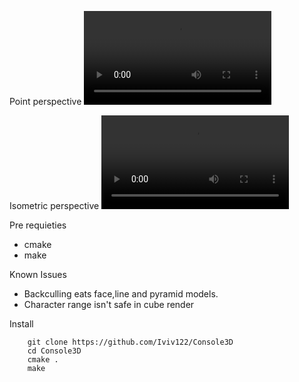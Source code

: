 Point perspective
![cube](https://github.com/Iviv122/Console3D/blob/master/demo/cube.mp4)

Isometric perspective
![cube](./demo/isometicCube.mp4)

Pre requieties
- cmake
- make

Known Issues
- Backculling eats face,line and pyramid models.
- Character range isn't safe in cube render

Install
```
    git clone https://github.com/Iviv122/Console3D
    cd Console3D
    cmake .
    make 

```